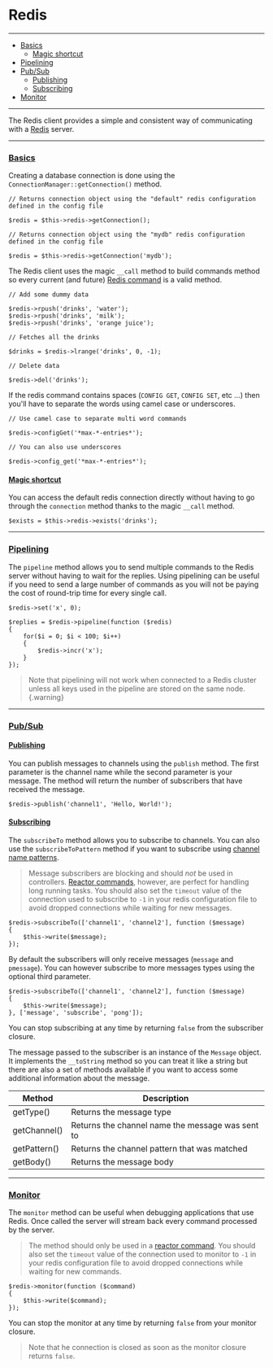 # Redis

--------------------------------------------------------

* [Basics](#basics)
	- [Magic shortcut](#basics:magic_shortcut)
* [Pipelining](#pipelining)
* [Pub/Sub](#pub_sub)
	- [Publishing](#pub_sub:publishing)
	- [Subscribing](#pub_sub:subscribing)
* [Monitor](#monitor)

--------------------------------------------------------

The Redis client provides a simple and consistent way of communicating with a [Redis](https://redis.io) server.

--------------------------------------------------------

### <a id="basics" href="#basics">Basics</a>

Creating a database connection is done using the `ConnectionManager::getConnection()` method.

```
// Returns connection object using the "default" redis configuration defined in the config file

$redis = $this->redis->getConnection();

// Returns connection object using the "mydb" redis configuration defined in the config file

$redis = $this->redis->getConnection('mydb');
```

The Redis client uses the magic `__call` method to build commands method so every current (and future) [Redis command](https://redis.io/commands) is a valid method.

```
// Add some dummy data

$redis->rpush('drinks', 'water');
$redis->rpush('drinks', 'milk');
$redis->rpush('drinks', 'orange juice');

// Fetches all the drinks

$drinks = $redis->lrange('drinks', 0, -1);

// Delete data

$redis->del('drinks');
```

If the redis command contains spaces (`CONFIG GET`, `CONFIG SET`, etc ...) then you'll have to separate the words using camel case or underscores.

```
// Use camel case to separate multi word commands

$redis->configGet('*max-*-entries*');

// You can also use underscores

$redis->config_get('*max-*-entries*');
```

#### <a id="usage:magic_shortcut" href="#usage:magic_shortcut">Magic shortcut</a>

You can access the default redis connection directly without having to go through the `connection` method thanks to the magic `__call` method.

```
$exists = $this->redis->exists('drinks');
```

--------------------------------------------------------

### <a id="pipelining" href="#pipelining">Pipelining</a>

The `pipeline` method allows you to send multiple commands to the Redis server without having to wait for the replies. Using pipelining can be useful if you need to send a large number of commands as you will not be paying the cost of round-trip time for every single call.

```
$redis->set('x', 0);

$replies = $redis->pipeline(function ($redis)
{
	for($i = 0; $i < 100; $i++)
	{
		$redis->incr('x');
	}
});
```

> Note that pipelining will not work when connected to a Redis cluster unless all keys used in the pipeline are stored on the same node.
{.warning}

--------------------------------------------------------

### <a id="pub_sub" href="#pub_sub">Pub/Sub</a>

#### <a id="pub_sub:publishing" href="#pub_sub:publishing">Publishing</a>

You can publish messages to channels using the `publish` method. The first parameter is the channel name while the second parameter is your message. The method will return the number of subscribers that have received the message.

```
$redis->publish('channel1', 'Hello, World!');
```

#### <a id="pub_sub:subscribing" href="#pub_sub:subscribing">Subscribing</a>

The `subscribeTo` method allows you to subscribe to channels. You can also use the `subscribeToPattern` method if you want to subscribe using [channel name patterns](https://redis.io/commands/psubscribe).

> Message subscribers are blocking and should *not* be used in controllers. [Reactor commands](:base_url:/docs/:version:/command-line:commands), however, are perfect for handling long running tasks. You should also set the `timeout` value of the connection used to subscribe to `-1` in your redis configuration file to avoid dropped connections while waiting for new messages.

```
$redis->subscribeTo(['channel1', 'channel2'], function ($message)
{
	$this->write($message);
});
```

By default the subscribers will only receive messages (`message` and `pmessage`). You can however subscribe to more messages types using the optional third parameter.

```
$redis->subscribeTo(['channel1', 'channel2'], function ($message)
{
	$this->write($message);
}, ['message', 'subscribe', 'pong']);
```

You can stop subscribing at any time by returning `false` from the subscriber closure.

The message passed to the subscriber is an instance of the `Message` object. It implements the `__toString` method so you can treat it like a string but there are also a set of methods available if you want to access some additional information about the message.

| Method       | Description                                      |
|--------------|--------------------------------------------------|
| getType()    | Returns the message type                         |
| getChannel() | Returns the channel name the message was sent to |
| getPattern() | Returns the channel pattern that was matched     |
| getBody()    | Returns the message body                         |

--------------------------------------------------------

### <a id="monitor" href="#monitor">Monitor</a>

The `monitor` method can be useful when debugging applications that use Redis. Once called the server will stream back every command processed by the server.

> The method should only be used in a [reactor command](:base_url:/docs/:version:/command-line:commands). You should also set the `timeout` value of the connection used to monitor to `-1` in your redis configuration file to avoid dropped connections while waiting for new commands.

```
$redis->monitor(function ($command)
{
	$this->write($command);
});
```

You can stop the monitor at any time by returning `false` from your monitor closure.

> Note that he connection is closed as soon as the monitor closure returns `false`.